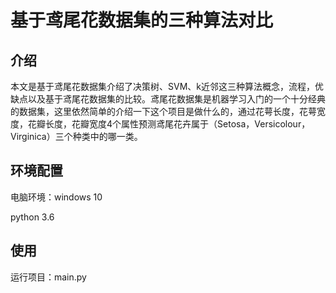 # 基于鸢尾花数据集的三种算法对比
## 介绍
本文是基于鸢尾花数据集介绍了决策树、SVM、k近邻这三种算法概念，流程，优缺点以及基于鸢尾花数据集的比较。鸢尾花数据集是机器学习入门的一个十分经典的数据集，这里依然简单的介绍一下这个项目是做什么的，通过花萼长度，花萼宽度，花瓣长度，花瓣宽度4个属性预测鸢尾花卉属于（Setosa，Versicolour，Virginica）三个种类中的哪一类。
## 环境配置
电脑环境：windows 10

python 3.6
## 使用
运行项目：main.py
